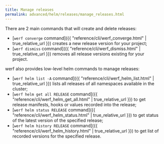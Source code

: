 ```yaml
---
title: Manage releases
permalink: advanced/helm/releases/manage_releases.html
---
```


There are 2 main commands that will create and delete releases:

 - [`werf converge` command]({{ "reference/cli/werf_converge.html" | true_relative_url }}) creates a new release version for your project;
 - [`werf dismiss` command]({{ "reference/cli/werf_dismiss.html" | true_relative_url }}) removes all release versions existing for your project.

werf also provides low-level helm commands to manage releases:

 - [`werf helm list -A` command]({{ "reference/cli/werf_helm_list.html" | true_relative_url }}) lists all releases of all namespaces available in the cluster;
 - [`werf helm get all RELEASE` command]({{ "reference/cli/werf_helm_get_all.html" | true_relative_url }}) to get release manifests, hooks or values recorded into the release;
 - [`werf helm status RELEASE` command]({{ "reference/cli/werf_helm_status.html" | true_relative_url }}) to get status of the latest version of the specified release;
 - [`werf helm history RELEASE` command]({{ "reference/cli/werf_helm_history.html" | true_relative_url }}) to get list of recorded versions for the specified release.
